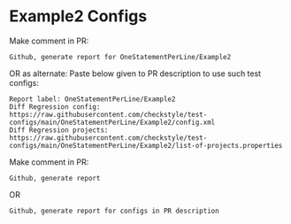 # Example2 Configs
Make comment in PR:
```
Github, generate report for OneStatementPerLine/Example2
```
OR as alternate:
Paste below given to PR description to use such test configs:
```
Report label: OneStatementPerLine/Example2
Diff Regression config: https://raw.githubusercontent.com/checkstyle/test-configs/main/OneStatementPerLine/Example2/config.xml
Diff Regression projects: https://raw.githubusercontent.com/checkstyle/test-configs/main/OneStatementPerLine/Example2/list-of-projects.properties
```
Make comment in PR:
```
Github, generate report
```
OR
```
Github, generate report for configs in PR description
```
